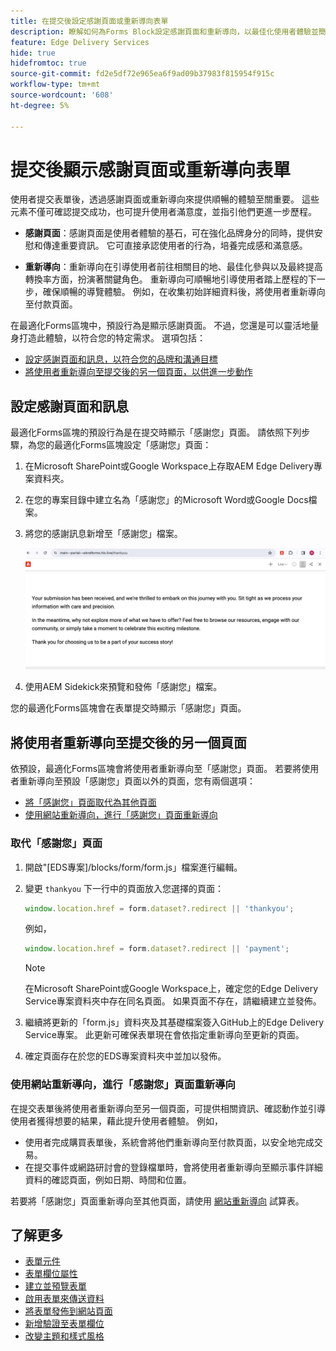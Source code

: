 ```yaml
---
title: 在提交後設定感謝頁面或重新導向表單
description: 瞭解如何為Forms Block設定感謝頁面和重新導向，以最佳化使用者體驗並簡化使用者歷程。
feature: Edge Delivery Services
hide: true
hidefromtoc: true
source-git-commit: fd2e5df72e965ea6f9ad09b37983f815954f915c
workflow-type: tm+mt
source-wordcount: '608'
ht-degree: 5%

---
```



# 提交後顯示感謝頁面或重新導向表單

使用者提交表單後，透過感謝頁面或重新導向來提供順暢的體驗至關重要。 這些元素不僅可確認提交成功，也可提升使用者滿意度，並指引他們更進一步歷程。

* **感謝頁面**：感謝頁面是使用者體驗的基石，可在強化品牌身分的同時，提供安慰和傳達重要資訊。 它可直接承認使用者的行為，培養完成感和滿意感。

* **重新導向**：重新導向在引導使用者前往相關目的地、最佳化參與以及最終提高轉換率方面，扮演著關鍵角色。 重新導向可順暢地引導使用者踏上歷程的下一步，確保順暢的導覽體驗。 例如，在收集初始詳細資料後，將使用者重新導向至付款頁面。

在最適化Forms區塊中，預設行為是顯示感謝頁面。 不過，您還是可以靈活地量身打造此體驗，以符合您的特定需求。 選項包括：

* [設定感謝頁面和訊息，以符合您的品牌和溝通目標](#configuring-the-thank-you-page-and-message)
* [將使用者重新導向至提交後的另一個頁面，以供進一步動作](#redirect-users-to-another-page-post-submission)

## 設定感謝頁面和訊息

最適化Forms區塊的預設行為是在提交時顯示「感謝您」頁面。 請依照下列步驟，為您的最適化Forms區塊設定「感謝您」頁面：

1. 在Microsoft SharePoint或Google Workspace上存取AEM Edge Delivery專案資料夾。
1. 在您的專案目錄中建立名為「感謝您」的Microsoft Word或Google Docs檔案。
1. 將您的感謝訊息新增至「感謝您」檔案。 </br>

   ![感謝頁面範例](/help/edge/assets/sample-thankyou-page.png)

1. 使用AEM Sidekick來預覽和發佈「感謝您」檔案。

您的最適化Forms區塊會在表單提交時顯示「感謝您」頁面。

## 將使用者重新導向至提交後的另一個頁面

依預設，最適化Forms區塊會將使用者重新導向至「感謝您」頁面。 若要將使用者重新導向至預設「感謝您」頁面以外的頁面，您有兩個選項：

* [將「感謝您」頁面取代為其他頁面](#replace-the-existing-thankyou-page)
* [使用網站重新導向，進行「感謝您」頁面重新導向](#use-website-redirects-for-thankyou-page-redirection)

### 取代「感謝您」頁面

1. 開啟&quot;[EDS專案]/blocks/form/form.js」檔案進行編輯。
1. 變更 `thankyou` 下一行中的頁面放入您選擇的頁面：

   ```JavaScript
   window.location.href = form.dataset?.redirect || 'thankyou';
   ```

   例如，

   ```JavaScript
   window.location.href = form.dataset?.redirect || 'payment';
   ```

   >[!NOTE]
   >
   > 在Microsoft SharePoint或Google Workspace上，確定您的Edge Delivery Service專案資料夾中存在同名頁面。 如果頁面不存在，請繼續建立並發佈。

1. 繼續將更新的「form.js」資料夾及其基礎檔案簽入GitHub上的Edge Delivery Service專案。 此更新可確保表單現在會依指定重新導向至更新的頁面。

1. 確定頁面存在於您的EDS專案資料夾中並加以發佈。


### 使用網站重新導向，進行「感謝您」頁面重新導向

在提交表單後將使用者重新導向至另一個頁面，可提供相關資訊、確認動作並引導使用者獲得想要的結果，藉此提升使用者體驗。 例如，

* 使用者完成購買表單後，系統會將他們重新導向至付款頁面，以安全地完成交易。
* 在提交事件或網路研討會的登錄檔單時，會將使用者重新導向至顯示事件詳細資料的確認頁面，例如日期、時間和位置。

若要將「感謝您」頁面重新導向至其他頁面，請使用 [網站重新導向](https://www.aem.live/docs/redirects) 試算表。


## 了解更多

* [表單元件](/help/edge/docs/forms/form-components.md)
* [表單欄位屬性](/help/edge/docs/forms/eds-form-field-properties)
* [建立並預覽表單](/help/edge/docs/forms/create-forms.md)
* [啟用表單來傳送資料](/help/edge/docs/forms/submit-forms.md)
* [將表單發佈到網站頁面](/help/edge/docs/forms/publish-forms.md)
* [新增驗證至表單欄位](/help/edge/docs/forms/validate-forms.md)
* [改變主題和樣式風格](/help/edge/docs/forms/style-theme-forms.md)
